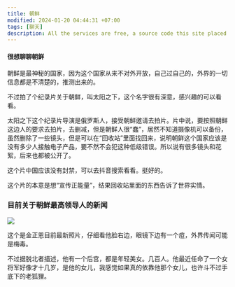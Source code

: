 ```yaml
---
title: 朝鲜
modified: 2024-01-20 04:44:31 +07:00
tags: [聊天]
description: All the services are free, a source code this site placed on github repository and intergration with netlify service, another service that you can use is github page for hosting your own static site.
---
```


####  很想聊聊朝鲜

朝鲜是最神秘的国家，因为这个国家从来不对外开放，自己过自己的，外界的一切信息都是不清楚的，推测出来的。

不过拍了个纪录片关于朝鲜，叫太阳之下，这个名字很有深意，感兴趣的可以看看。

太阳之下这个纪录片导演是俄罗斯人，接受朝鲜邀请去拍片。片中说，要按照朝鲜这边人的要求去拍片，去删减，但是朝鲜人很“蠢”，居然不知道摄像机可以备份，虽然删除了一些镜头，但是可以在“回收站”里面找回来，说明朝鲜这个国家应该是没有多少人接触电子产品，要不然不会犯这种低级错误。所以说有很多镜头和花絮，后来也都被公开了。

这个片中国应该没有封禁，可以去抖音搜索看看。挺好的。

这个片的本意是想“宣传正能量”，结果回收站里面的东西告诉了世界实情。

### 目前关于朝鲜最高领导人的新闻

![](https://img-4l1.pages.dev/240120/20240120.png)

这个是金正恩目前最新照片，仔细看他脸右边，眼镜下边有一个痘，外界传闻可能是梅毒。

不过据脱北者描述，他有一个后宫，都是年轻美女。几百人。他最近任命了一个女将军好像才十几岁，是他的女儿，我感觉如果真的依靠他那个女儿，也许斗不过手底下的老狐狸。



